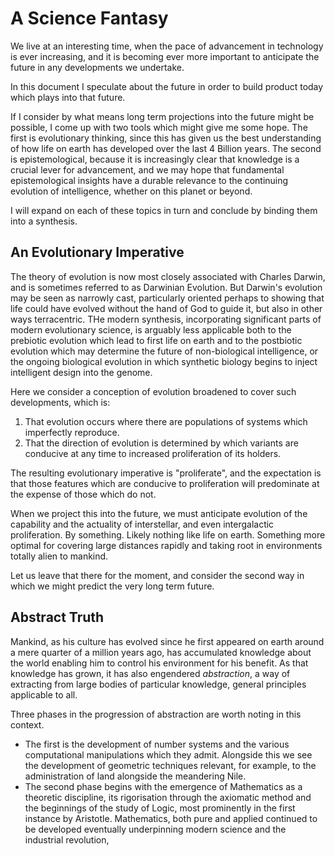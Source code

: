 # A Science Fantasy

We live at an interesting time, when the pace of advancement in technology is ever increasing, and it is becoming ever more important to anticipate the future in any developments we undertake.

In this document I speculate about the future in order to build product today which plays into that future.

If I consider by what means long term projections into the future might be possible, I come up with two tools which might give me some hope.
The first is evolutionary thinking, since this has given us the best understanding of how life on earth has developed over the last 4 Billion years.
The second is epistemological, because it is increasingly clear that knowledge is a crucial lever for advancement, and we may hope that fundamental epistemological insights have a durable relevance to the continuing evolution of intelligence, whether on this planet or beyond.

I will expand on each of these topics in turn and conclude by binding them into a synthesis.

## An Evolutionary Imperative

The theory of evolution is now most closely associated with Charles Darwin, and is sometimes referred to as Darwinian Evolution.  But Darwin's evolution may be seen as narrowly cast, particularly oriented perhaps to showing that life could have evolved without the hand of God to guide it, but also in other ways terracentric.
THe modern synthesis, incorporating significant parts of modern evolutionary science, is arguably less applicable both to the prebiotic evolution which lead to first life on earth and to the postbiotic evolution which may determine the future of non-biological intelligence, or the ongoing biological evolution in which synthetic biology begins to inject intelligent design into the genome.

Here we consider a conception of evolution broadened to cover such developments, which is:
1. That evolution occurs where there are populations of systems which imperfectly reproduce.
2. That the direction of evolution is determined by which variants are conducive at any time to increased proliferation of its holders.

The resulting evolutionary imperative is "proliferate", and the expectation is that those features which are conducive to proliferation will predominate at the expense of those which do not.

When we project this into the future, we must anticipate evolution of the capability and the actuality of interstellar, and even intergalactic proliferation.
By something.
Likely nothing like life on earth.
Something more optimal for covering large distances rapidly and taking root in environments totally alien to mankind.

Let us leave that there for the moment, and consider the second way in which we might predict the very long term future.

## Abstract Truth

Mankind, as his culture has evolved since he first appeared on earth around a mere quarter of a million years ago, has accumulated knowledge about the world enabling him to control his environment for his benefit.
As that knowledge has grown, it has also engendered _abstraction_, a way of extracting from large bodies of particular knowledge, general principles applicable to all.

Three phases in the progression of abstraction are worth noting in this context.
- The first is the development of number   systems and the various computational manipulations which they admit.  Alongside this we see the development of geometric techniques relevant, for example, to the administration of land alongside the meandering Nile.
-  The second phase begins with the emergence of Mathematics as a theoretic discipline, its rigorisation through the axiomatic method and the beginnings of the study of Logic, most prominently in the first instance by Aristotle.
Mathematics, both pure and applied continued to be developed eventually underpinning modern science and the industrial revolution,
